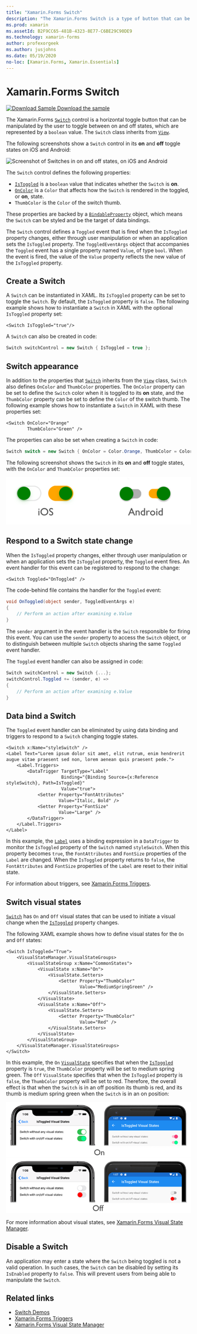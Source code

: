 ```yaml
---
title: "Xamarin.Forms Switch"
description: "The Xamarin.Forms Switch is a type of button that can be manipulated by the user to toggle between on and off states. This article explains how to use the Switch class to display a toggling UI element."
ms.prod: xamarin
ms.assetId: B2F9CC65-481B-4323-8E77-C6BE29C90DE9
ms.technology: xamarin-forms
author: profexorgeek
ms.author: jusjohns
ms.date: 05/19/2020
no-loc: [Xamarin.Forms, Xamarin.Essentials]
---
```


# Xamarin.Forms Switch

[![Download Sample](~/media/shared/download.png) Download the sample](/samples/xamarin/xamarin-forms-samples/userinterface-switchdemos/)

The Xamarin.Forms [`Switch`](xref:Xamarin.Forms.Switch) control is a horizontal toggle button that can be manipulated by the user to toggle between on and off states, which are represented by a `boolean` value. The `Switch` class inherits from [`View`](xref:Xamarin.Forms.View).

The following screenshots show a `Switch` control in its **on** and **off** toggle states on iOS and Android:

![Screenshot of Switches in on and off states, on iOS and Android](switch-images/switch-states-default.png "Switches on iOS and Android")

The `Switch` control defines the following properties:

- [`IsToggled`](xref:Xamarin.Forms.Switch.IsToggled) is a `boolean` value that indicates whether the `Switch` is **on**.
- [`OnColor`](xref:Xamarin.Forms.Switch.OnColor) is a `Color` that affects how the `Switch` is rendered in the toggled, or **on**, state.
- `ThumbColor` is the `Color` of the switch thumb.

These properties are backed by a [`BindableProperty`](xref:Xamarin.Forms.BindableProperty) object, which means the `Switch` can be styled and be the target of data bindings.

The `Switch` control defines a `Toggled` event that is fired when the `IsToggled` property changes, either through user manipulation or when an application sets the `IsToggled` property. The `ToggledEventArgs` object that accompanies the `Toggled` event has a single property named `Value`, of type `bool`. When the event is fired, the value of the `Value` property reflects the new value of the `IsToggled` property.

## Create a Switch

A `Switch` can be instantiated in XAML. Its `IsToggled` property can be set to toggle the `Switch`. By default, the `IsToggled` property is `false`. The following example shows how to instantiate a `Switch` in XAML with the optional `IsToggled` property set:

```xaml
<Switch IsToggled="true"/>
```

A `Switch` can also be created in code:

```csharp
Switch switchControl = new Switch { IsToggled = true };
```

## Switch appearance

In addition to the properties that [`Switch`](xref:Xamarin.Forms.Switch) inherits from the [`View`](xref:Xamarin.Forms.View) class, `Switch` also defines `OnColor` and `ThumbColor` properties. The `OnColor` property can be set to define the `Switch` color when it is toggled to its **on** state, and the `ThumbColor` property can be set to define the `Color` of the switch thumb. The following example shows how to instantiate a `Switch` in XAML with these properties set:

```xaml
<Switch OnColor="Orange"
        ThumbColor="Green" />
```

The properties can also be set when creating a `Switch` in code:

```csharp
Switch switch = new Switch { OnColor = Color.Orange, ThumbColor = Color.Green };
```

The following screenshot shows the `Switch` in its **on** and **off** toggle states, with the `OnColor` and `ThumbColor` properties set:

![Screenshot of Switches in on and off states, on iOS and Android](switch-images/switch-states-colors.png "Switches on iOS and Android")

## Respond to a Switch state change

When the `IsToggled` property changes, either through user manipulation or when an application sets the `IsToggled` property, the `Toggled` event fires. An event handler for this event can be registered to respond to the change:

```xaml
<Switch Toggled="OnToggled" />
```

The code-behind file contains the handler for the `Toggled` event:

```csharp
void OnToggled(object sender, ToggledEventArgs e)
{
    // Perform an action after examining e.Value
}
```

The `sender` argument in the event handler is the `Switch` responsible for firing this event. You can use the `sender` property to access the `Switch` object, or to distinguish between multiple `Switch` objects sharing the same `Toggled` event handler.

The `Toggled` event handler can also be assigned in code:

```csharp
Switch switchControl = new Switch {...};
switchControl.Toggled += (sender, e) =>
{
    // Perform an action after examining e.Value
}
```

## Data bind a Switch

The `Toggled` event handler can be eliminated by using data binding and triggers to respond to a `Switch` changing toggle states.

```xaml
<Switch x:Name="styleSwitch" />
<Label Text="Lorem ipsum dolor sit amet, elit rutrum, enim hendrerit augue vitae praesent sed non, lorem aenean quis praesent pede.">
    <Label.Triggers>
        <DataTrigger TargetType="Label"
                     Binding="{Binding Source={x:Reference styleSwitch}, Path=IsToggled}"
                     Value="true">
            <Setter Property="FontAttributes"
                    Value="Italic, Bold" />
            <Setter Property="FontSize"
                    Value="Large" />
        </DataTrigger>
    </Label.Triggers>
</Label>
```

In this example, the [`Label`](xref:Xamarin.Forms.Label) uses a binding expression in a `DataTrigger` to monitor the `IsToggled` property of the `Switch` named `styleSwitch`. When this property becomes `true`, the `FontAttributes` and `FontSize` properties of the `Label` are changed. When the `IsToggled` property returns to `false`, the `FontAttributes` and `FontSize` properties of the `Label` are reset to their initial state.

For information about triggers, see [Xamarin.Forms Triggers](~/xamarin-forms/app-fundamentals/triggers.md).

## Switch visual states

[`Switch`](xref:Xamarin.Forms.Switch) has `On` and `Off` visual states that can be used to initiate a visual change when the [`IsToggled`](xref:Xamarin.Forms.Switch.IsToggled) property changes.

The following XAML example shows how to define visual states for the `On` and `Off` states:

```xaml
<Switch IsToggled="True">
    <VisualStateManager.VisualStateGroups>
        <VisualStateGroup x:Name="CommonStates">
            <VisualState x:Name="On">
                <VisualState.Setters>
                    <Setter Property="ThumbColor"
                            Value="MediumSpringGreen" />
                </VisualState.Setters>
            </VisualState>
            <VisualState x:Name="Off">
                <VisualState.Setters>
                    <Setter Property="ThumbColor"
                            Value="Red" />
                </VisualState.Setters>
            </VisualState>
        </VisualStateGroup>
    </VisualStateManager.VisualStateGroups>
</Switch>
```

In this example, the `On` [`VisualState`](xref:Xamarin.Forms.VisualState) specifies that when the [`IsToggled`](xref:Xamarin.Forms.Switch.IsToggled) property is `true`, the `ThumbColor` property will be set to medium spring green. The `Off` `VisualState` specifies that when the `IsToggled` property is `false`, the `ThumbColor` property will be set to red. Therefore, the overall effect is that when the `Switch` is in an off position its thumb is red, and its thumb is medium spring green when the `Switch` is in an on position:

![Screenshot of Switch on VisualState, on iOS and Android](switch-images/on-visualstate.png "Switch on VisualState")
![Screenshot of Switch off VisualState, on iOS and Android](switch-images/off-visualstate.png "Switch off VisualState")

For more information about visual states, see [Xamarin.Forms Visual State Manager](~/xamarin-forms/user-interface/visual-state-manager.md).

## Disable a Switch

An application may enter a state where the `Switch` being toggled is not a valid operation. In such cases, the `Switch` can be disabled by setting its `IsEnabled` property to `false`. This will prevent users from being able to manipulate the `Switch`.

## Related links

- [Switch Demos](/samples/xamarin/xamarin-forms-samples/userinterface-switchdemos/)
- [Xamarin.Forms Triggers](~/xamarin-forms/app-fundamentals/triggers.md)
- [Xamarin.Forms Visual State Manager](~/xamarin-forms/user-interface/visual-state-manager.md)